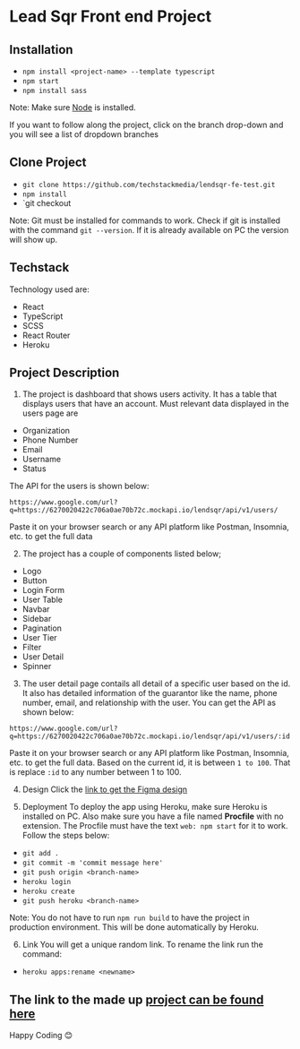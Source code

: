 # Lead Sqr Front end Project
## Installation
 - `npm install <project-name> --template typescript`
 - `npm start`
 - `npm install sass`

Note: Make sure [Node](https://nodejs.org/en/) is installed.

If you want to follow along the project, click on the branch drop-down and you will see a list of dropdown branches

## Clone Project
 - `git clone https://github.com/techstackmedia/lendsqr-fe-test.git`
 - `npm install`
 - `git checkout <branch-name>

Note: Git must be installed for commands to work. Check if git is installed with the command `git --version`. If it is already available on PC the version will show up.

## Techstack
Technology used are:
 - React
 - TypeScript
 - SCSS
 - React Router
 - Heroku

## Project Description

1. The project is dashboard that shows users activity. It has a table that displays users that have an account. Must relevant data displayed in the users page are
 - Organization
 - Phone Number
 - Email
 - Username
 - Status

The API for the users is shown below:

```
https://www.google.com/url?q=https://6270020422c706a0ae70b72c.mockapi.io/lendsqr/api/v1/users/
```

Paste it on your browser search or any API platform like Postman, Insomnia, etc. to get the full data

2. The project has a couple of components listed below;
 - Logo
 - Button
 - Login Form
 - User Table
 - Navbar
 - Sidebar
 - Pagination
 - User Tier
 - Filter
 - User Detail
 - Spinner

3. The user detail page contails all detail of a specific user based on the id. It also has detailed information of the guarantor like the name, phone number, email, and relationship with the user. You can get the API as shown below:
 ```
https://www.google.com/url?q=https://6270020422c706a0ae70b72c.mockapi.io/lendsqr/api/v1/users/:id
```
Paste it on your browser search or any API platform like Postman, Insomnia, etc. to get the full data.
Based on the current id, it is between `1 to 100`. That is replace `:id` to any number between 1 to 100.

4. Design
Click the [link to get the Figma design](https://www.google.com/url?q=https://www.figma.com/file/ZKILoCoIoy1IESdBpq3GNC/Frontend&sa=D&source=editors&ust=1673861562837685&usg=AOvVaw13_5gDNbAIEaae_KDWvVyu)
 
5. Deployment
To deploy the app using Heroku, make sure Heroku is installed on PC. Also make sure you have a file named **Procfile** with no extension. The Procfile must have the text `web: npm start` for it to work. Follow the steps below:
 - `git add .`
 - `git commit -m 'commit message here'`
 - `git push origin <branch-name>`
 - `heroku login`
 - `heroku create`
 - `git push heroku <branch-name>`

Note: You do not have to run `npm run build` to have the project in production environment. This will be done automatically by Heroku.

6. Link
You will get a unique random link. To rename the link run the command:
- `heroku apps:rename <newname>`

The link to the made up [project can be found here](https://bello-osagie-lendsqr-fe-test.herokuapp.com/)
---

Happy Coding 😊
